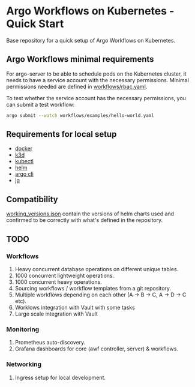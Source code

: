 # Argo Workflows on Kubernetes - Quick Start

Base repository for a quick setup of Argo Workflows on Kubernetes.

## Argo Workflows minimal requirements

For argo-server to be able to schedule pods on the Kubernetes cluster, it needs to have a service account with the necessary permissions. Minimal permissions needed are defined in [workflows/rbac.yaml](workflows/rbac.yaml).

To test whether the service account has the necessary permissions, you can submit a test workflow:

```bash
argo submit --watch workflows/examples/hello-world.yaml
```

## Requirements for local setup

- [docker](https://docs.docker.com/get-docker/)
- [k3d](https://k3d.io/#installation)
- [kubectl](https://kubernetes.io/docs/tasks/tools/install-kubectl/)
- [helm](https://helm.sh/docs/intro/install/)
- [argo cli](https://argo-workflows.readthedocs.io/en/latest/walk-through/argo-cli/)
- [jq](https://stedolan.github.io/jq/download/)

## Compatibility

[working_versions.json](./working_versions.json) contain the versions of helm charts used and confirmed to be correctly with what's defined in the repository.

## TODO

### Workflows

1. Heavy concurrent database operations on different unique tables.
2. 1000 concurrent lightweight operations.
3. 1000 concurrent heavy operations.
4. Sourcing workflows / workflow templates from a git repository.
5. Multiple workflows depending on each other (A -> B -> C,  A -> D -> C etc).
6. Worklows integration with Vault with some tasks
7. Large scale integration with Vault

### Monitoring

1. Prometheus auto-discovery.
2. Grafana dashboards for core (awf controller, server) & workflows.

### Networking

1. Ingress setup for local development.
